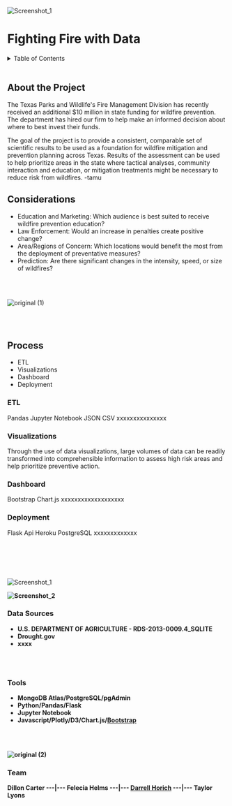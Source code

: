 

<div id="top"></div>
<!--
*** Thanks for checking out the Best-README-Template. If you have a suggestion
*** that would make this better, please fork the repo and create a pull request
*** or simply open an issue with the tag "enhancement".
*** Don't forget to give the project a star!
*** Thanks again! Now go create something AMAZING! :D
-->


![Screenshot_1](https://user-images.githubusercontent.com/82190357/137617782-5d8d6180-0c64-4ce5-9351-4eb1abfd946e.png)









#                                                               Fighting Fire with Data 


<!-- TABLE OF CONTENTS -->
<details>
  <summary>Table of Contents</summary>
  <ol>
    <li><a href="#about-the-project">About The Project</a></li>
    <li><a href="#Considerations">Considerations</a></li>
    <li>
    <a href="#Process">#Process</a></li?
        <ul>
          <li><a href="#ETL">ETL</a></li>
          <li><a href="#Visualizations">Visualizations</a></li>
          <li><a href="#Dashboard">Dashboard</a></li>
          <li><a href="#Deployment">Deployment</a></li>
        </ul>
    </li>
    <li><a href="#Data-Sources">Data Sources</a></li>
    <li><a href="#Tools">Tools</a></li>
    <li><a href="#Team">Team</a></li>
  </ol>
</details>

<br>

  

## About the Project

The Texas Parks and Wildlife's Fire Management Division has recently received an additional $10 million in state funding for wildfire prevention. The department has hired our firm to help make an informed decision about where to best invest their funds.

The goal of the project is to provide a consistent, comparable set of scientific results to be used as a foundation for wildfire mitigation and prevention planning across Texas. Results of the assessment can be used to help prioritize areas in the state where tactical analyses, community interaction and education, or mitigation treatments might be necessary to reduce risk from wildfires. -tamu

## Considerations
- Education and Marketing: Which audience is best suited to receive wildfire prevention education?
- Law Enforcement: Would an increase in penalties create positive change?
- Area/Regions of Concern: Which locations would benefit the most from the deployment of preventative measures?
- Prediction: Are there significant changes in the intensity, speed, or size of wildfires?

<br>
<br>

![original (1)](https://user-images.githubusercontent.com/82190357/137281572-0335e82c-8b80-4629-ba77-f52850a4988b.jpg)

<br>
<br>

## Process
- ETL
- Visualizations
- Dashboard
- Deployment


### ETL
Pandas Jupyter Notebook JSON CSV xxxxxxxxxxxxxxx

### Visualizations
Through the use of data visualizations, large volumes of data can be readily transformed into comprehensible information to assess high risk areas and help prioritize preventive action.

### Dashboard
Bootstrap Chart.js xxxxxxxxxxxxxxxxxxx

### Deployment
Flask Api Heroku PostgreSQL xxxxxxxxxxxxx

<br>
<br>
<br>
<br>


![Screenshot_1](https://user-images.githubusercontent.com/82190357/137281183-61a99571-7f9b-44b2-a7e6-bc53a48d4028.png)


<b>
<b>


![Screenshot_2](https://user-images.githubusercontent.com/82190357/137281299-81037403-39f6-4d31-bdc9-b2740cc2330a.png)


### Data Sources
- U.S. DEPARTMENT OF AGRICULTURE - RDS-2013-0009.4_SQLITE
- Drought.gov
- xxxx


<br>
<br>

### Tools
- MongoDB Atlas/PostgreSQL/pgAdmin
- Python/Pandas/Flask
- Jupyter Notebook
- Javascript/Plotly/D3/Chart.js/[Bootstrap](https://getbootstrap.com)

<br>
<br>


![original (2)](https://user-images.githubusercontent.com/82190357/137583931-03c513ea-a48b-441b-be67-ff8462385408.jpg)



### Team
Dillon Carter ---|--- Felecia Helms ---|--- [Darrell Horich](https://github.com/D11eleven) ---|--- Taylor Lyons





